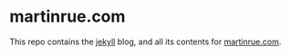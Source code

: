 # martinrue.com

This repo contains the [jekyll](https://jekyllrb.com) blog, and all its contents for [martinrue.com](https://martinrue.com).
